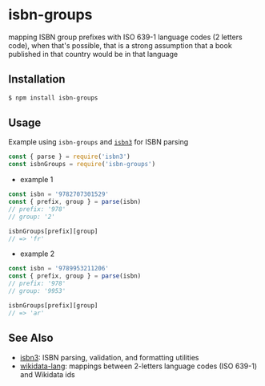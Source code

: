 # isbn-groups
mapping ISBN group prefixes with ISO 639-1 language codes (2 letters code), when that's possible, that is a strong assumption that a book published in that country would be in that language

## Installation
```sh
$ npm install isbn-groups
```

## Usage

Example using `isbn-groups` and [`isbn3`](https://www.npmjs.com/package/isbn3) for ISBN parsing

```js
const { parse } = require('isbn3')
const isbnGroups = require('isbn-groups')
```
* example 1
```js
const isbn = '9782707301529'
const { prefix, group } = parse(isbn)
// prefix: '978'
// group: '2'

isbnGroups[prefix][group]
// => 'fr'
```
* example 2
```js
const isbn = '9789953211206'
const { prefix, group } = parse(isbn)
// prefix: '978'
// group: '9953'

isbnGroups[prefix][group]
// => 'ar'

```

## See Also
* [isbn3](https://www.npmjs.com/package/isbn3): ISBN parsing, validation, and formatting utilities
* [wikidata-lang](https://www.npmjs.com/package/wikidata-lang):  mappings between 2-letters language codes (ISO 639-1) and Wikidata ids
